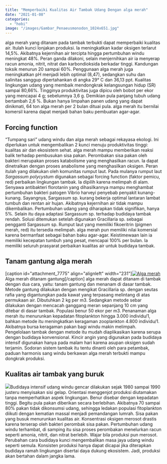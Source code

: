 ```yaml
---
title: "Memperbaiki Kualitas Air Tambak Udang Dengan alga merah"
date: "2021-01-08"
categories: 
  - "hobi"
image: "/images/Gambar_Penaeusmonodon_1024x651.jpg"
---
```


alga merah yang ditanam pada tambak terbukti dapat memperbaiki kualitas air. Itulah kunci lonjakan produksi. Ia meningkatkan kadar oksigen terlarut 14,5%. Akibatnya kejernihan air tercipta hingga pertumbuhan windu meningkat 48%. Peran ganda dilakoni, selain menjernihkan air ia menyerap racun amonia, nitrit, nitrat dan karbondioksida berkadar tinggi. Kandungan toksik menurun 20 sampai 60%. Penggunaan alga merah juga meningkatkan pH menjadi lebih optimal (8,47), sedangkan suhu dan salinitas sanggup dipertahankan di angka 29° C dan 36,13 ppt. Kualitas lingkungan udang yang membaik mendongkrak kelangsungan hidup (SR) sampai 80,66%. Tingginya produktivitas juga dipicu oleh bobot per ekor yang mencapai 4 g; sebelumnya 3,6 g. Demikian pula panjang tubuh udang bertambah 2,6 %. Bukan hanya limpahan panen udang yang dapat dinikmati, 64 ton alga merah per 2 bulan dituai pula. alga merah itu bernilai komersil karena dapat menjadi bahan baku pembuatan agar-agar.

## Forcing function

“Tumpang sari” udang windu dan alga merah sebagai rekayasa ekologi. Ini diperlukan untuk mengembalikan 2 kunci menuju produktivitas tinggi: kualitas air dan ekosistem sehat. alga merah mampu memberikan reaksi balik terhadap pembusukan sisa pakan. Perombakan sisa pakan oleh bakteri merupakan proses katabolisme yang menghasilkan racun. Ia dapat dinetralkan dengan proses anabolisme yang menghasilkan oksigen. Peran itulah yang dilakukan oleh komunitas rumput laut. Pada mulanya rumput laut _Sargassum polycystum_ digunakan sebagai forcing function (faktor pemicu, red) perbaikan lingkungan tambak. Ia dipilih karena melimpah di alam. Senyawa antibakteri florotanin yang dihasilkannya mampu menghambat pertumbuhan bakteri patogen Vibrio harveyi penyebab penyakit kunang-kunang. Sayangnya, Sargassum sp. kurang bekerja optimal lantaran lambat tumbuh dan rentan air hujan. Akibatnya kejernihan air tidak mampu dikembalikan. Pertumbuhan udang yang diharapkan tidak signifikan, hanya 5%. Selain itu daya adaptasi Sargassum sp. terhadap budidaya tambak rendah. Solusi ditemukan setelah digunakan Gracillaria sp. sebagai pengganti Sargassum sp. Rumput laut yang memiliki fikoeritrin (pigmen merah, red) itu tersedia melimpah. alga merah pun memiliki nilai komersial karena bermanfaat sebagai bahan baku agar-agar. Keistimewaan lain ia memiliki kecepatan tumbuh yang pesat, mencapai 100% per bulan. Ia memiliki seluruh prasyarat perbaikan kualitas air untuk budidaya tambak.

## Tanam gantung alga merah

\[caption id="attachment\_7775" align="alignleft" width="231"\][![Alga merah](/images/Gambar_ganggang_1024x656.jpg)](http://localhost/mitra/wp-content/uploads/2021/01/Gambar_ganggang_1024x656.jpg) Alga merah ditanam gantung\[/caption\] alga merah dapat ditanam di tambak dengan dua cara, yaitu: tanam gantung dan menanam di dasar tambak. Metode gantung dilakukan dengan mengikat Gracillaria sp. dengan seutas rafia yang digantungkan pada kawat yang terpasang melintang di atas permukaan air. Dibutuhkan 2 kg per m3. Sedangkan metode sebar dilakukan dengan mencacah ganggang meran sepanjang 10 cm yang ditebar di dasar tambak. Populasi benur 50 ekor per m3. Penanaman alga merah itu menurunkan kepadatan fitoplankton hingga 3.000 individu/1, bahkan metode itu meningkatkan keragaman zooplankton 4.800 individu/1. Akibatnya bursa keragaman pakan bagi windu makin melimpah. Pengelolaan tambak dengan metode itu mudah diaplikasikan karena serupa dengan budidaya konvensional. Kincir angin yang digunakan pada budidaya intensif digunakan hanya pada malam hari karena asupan oksigen sudah terjamin. Sodoran sistem tambak itu tentu dinanti oleh para petambak, paduan harmonis sang windu berkawan alga merah terbukti mampu dongkrak produksi.

## Kualitas air tambak yang buruk

[![](/images/Gambar_Penaeusmonodon1_1024x629.jpg)](http://localhost/mitra/wp-content/uploads/2021/01/Gambar_Penaeusmonodon1_1024x629.jpg)Budidaya intensif udang windu gencar dilakukan sejak 1980 sampai 1990 justeru menyisakan sisi gelap. Orientasi menggenjot produksi diutamakan tanpa memperhatikan aspek lingkungan. Benur disebar dengan kepadatan tinggi. Begitu pula pakan diberikan secara berlebihan. Akibatnya 70 sampai 80% pakan tidak dikonsumsi udang, sehingga ledakan populasi fitoplankton diikuti dengan kematian massal menjadi pemandangan lumrah. Sisa pakan yang busuk menurunkan kualitas air. Konsentrasi oksigen merosot drastis karena terserap oleh bakteri perombak sisa pakan. Pertumbuhan udang windu terhambat, di samping itu sisa proses perombakan menelurkan racun seperti amonia, nitrit, dan nitrat berlebih. Wajar bila produksi pun merosot. Perubahan cara budidaya kunci mengembalikan masa jaya udang windu seperti semula. Konsisten produksi hanya dapat dicapai jika diterapkan budidaya ramah lingkungan disertai daya dukung ekosistem. Jadi, produksi akan bertahan dalam jangka lama.
